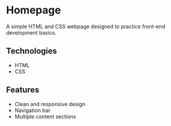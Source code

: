 # Homepage

A simple HTML and CSS webpage designed to practice front-end development basics.

## Technologies

- HTML
- CSS

## Features

- Clean and responsive design
- Navigation bar
- Multiple content sections
